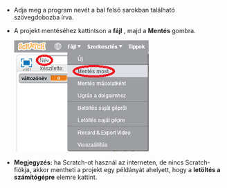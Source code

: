 + Adja meg a program nevét a bal felső sarokban található szövegdobozba írva.

+ A projekt mentéséhez kattintson a **fájl** , majd a **Mentés** gombra.
    
    ![screenshot](images/save.png)

+ **Megjegyzés:** ha Scratch-ot használ az interneten, de nincs Scratch-fiókja, akkor mentheti a projekt egy példányát ahelyett, hogy a **letöltés a számítógépre** elemre kattint.